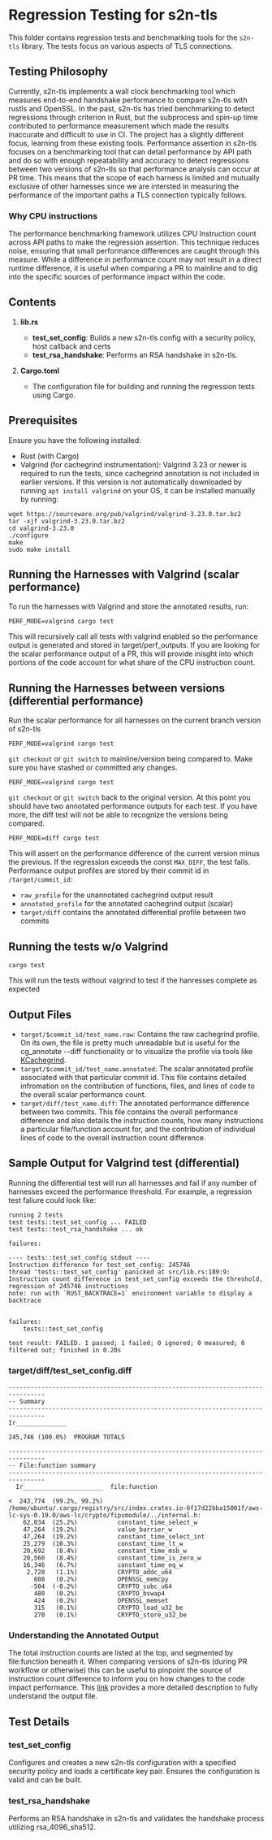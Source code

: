 # Regression Testing for s2n-tls

This folder contains regression tests and benchmarking tools for the `s2n-tls` library. The tests focus on various aspects of TLS connections. 


## Testing Philosophy

Currently, s2n-tls implements a wall clock benchmarking tool which measures end-to-end handshake performance to compare s2n-tls with rustls and OpenSSL. In the past, s2n-tls has tried benchmarking to detect regressions through criterion in Rust, but the subprocess and spin-up time contributed to performance measurement which made the results inaccurate and difficult to use in CI. The project has a slightly different focus, learning from these existing tools. Performance assertion in s2n-tls focuses on a benchmarking tool that can detail performance by API path and do so with enough repeatability and accuracy to detect regressions between two versions of s2n-tls so that performance analysis can occur at PR time. This means that the scope of each harness is limited and mutually exclusive of other harnesses since we are intersted in measuring the performance of the important paths a TLS connection typically follows. 

### Why CPU instructions
The performance benchmarking framework utilizes CPU Instruction count across API paths to make the regression assertion. This technique reduces noise, ensuring that small performance differences are caught through this measure. While a difference in performance count may not result in a direct runtime difference, it is useful when comparing a PR to mainline and to dig into the specific sources of performance impact within the code. 

## Contents

1. **lib.rs**
   - **test_set_config**: Builds a new s2n-tls config with a security policy, host callback and certs
   - **test_rsa_handshake**: Performs an RSA handshake in s2n-tls.

2. **Cargo.toml**
   - The configuration file for building and running the regression tests using Cargo.


## Prerequisites

Ensure you have the following installed:
- Rust (with Cargo)
- Valgrind (for cachegrind instrumentation): Valgrind 3.23 or newer is required to run the tests, since cachegrind annotation is not included in earlier versions. If this version is not automatically downloaded by running `apt install valgrind` on your OS, it can be installed manually by running:
```
wget https://sourceware.org/pub/valgrind/valgrind-3.23.0.tar.bz2
tar -xjf valgrind-3.23.0.tar.bz2
cd valgrind-3.23.0
./configure
make
sudo make install
```

## Running the Harnesses with Valgrind (scalar performance)
To run the harnesses with Valgrind and store the annotated results, run:

```
PERF_MODE=valgrind cargo test
```

This will recursively call all tests with valgrind enabled so the performance output is generated and stored in target/perf_outputs. If you are looking for the scalar performance output of a PR, this will provide inisght into which portions of the code account for what share of the CPU instruction count.

## Running the Harnesses between versions (differential performance)
Run the scalar performance for all harnesses on the current branch version of s2n-tls
```
PERF_MODE=valgrind cargo test
```
`git checkout` or `git switch` to mainline/version being compared to. Make sure you have stashed or committed any changes.
```
PERF_MODE=valgrind cargo test
```
`git checkout` or `git switch` back to the original version. At this point you should have two annotated performance outputs for each test. If you have more, the diff test will not be able to recognize the versions being compared.
```
PERF_MODE=diff cargo test
```
This will assert on the performance difference of the current version minus the previous. If the regression exceeds the const `MAX_DIFF`, the test fails. Performance output profiles are stored by their commit id in `/target/commit_id`:
- `raw_profile` for the unannotated cachegrind output result
- `annotated_profile` for the annotated cachegrind output (scalar)
- `target/diff` contains the annotated differential profile between two commits

## Running the tests w/o Valgrind

```
cargo test
```

This will run the tests without valgrind to test if the hanresses complete as expected

## Output Files
- `target/$commit_id/test_name.raw`: Contains the raw cachegrind profile. On its own, the file is pretty much unreadable but is useful for the cg_annotate --diff functionality or to visualize the profile via tools like [KCachegrind](https://kcachegrind.github.io/html/Home.html).
- `target/$commit_id/test_name.annotated`: The scalar annotated profile associated with that particular commit id. This file contains detailed infromation on the contribution of functions, files, and lines of code to the overall scalar performance count.
- `target/diff/test_name.diff`: The annotated performance difference between two commits. This file contains the overall performance difference and also details the instruction counts, how many instructions a particular file/function account for, and the contribution of individual lines of code to the overall instruction count difference.

## Sample Output for Valgrind test (differential)

Running the differential test will run all harnesses and fail if any number of harnesses exceed the performance threshold. For example, a regression test faliure could look like:
```
running 2 tests
test tests::test_set_config ... FAILED
test tests::test_rsa_handshake ... ok

failures:

---- tests::test_set_config stdout ----
Instruction difference for test_set_config: 245746
thread 'tests::test_set_config' panicked at src/lib.rs:189:9:
Instruction count difference in test_set_config exceeds the threshold, regression of 245746 instructions
note: run with `RUST_BACKTRACE=1` environment variable to display a backtrace


failures:
    tests::test_set_config

test result: FAILED. 1 passed; 1 failed; 0 ignored; 0 measured; 0 filtered out; finished in 0.20s
```

### target/diff/test_set_config.diff

```
--------------------------------------------------------------------------------
-- Summary
--------------------------------------------------------------------------------
Ir______________ 

245,746 (100.0%)  PROGRAM TOTALS

--------------------------------------------------------------------------------
-- File:function summary
--------------------------------------------------------------------------------
  Ir______________________  file:function

<  243,774  (99.2%, 99.2%)  /home/ubuntu/.cargo/registry/src/index.crates.io-6f17d22bba15001f/aws-lc-sys-0.19.0/aws-lc/crypto/fipsmodule/../internal.h:
    62,034  (25.2%)           constant_time_select_w
    47,264  (19.2%)           value_barrier_w
    47,264  (19.2%)           constant_time_select_int
    25,279  (10.3%)           constant_time_lt_w
    20,692   (8.4%)           constant_time_msb_w
    20,566   (8.4%)           constant_time_is_zero_w
    16,346   (6.7%)           constant_time_eq_w
     2,720   (1.1%)           CRYPTO_addc_u64
       608   (0.2%)           OPENSSL_memcpy
      -504  (-0.2%)           CRYPTO_subc_u64
       480   (0.2%)           CRYPTO_bswap4
       424   (0.2%)           OPENSSL_memset
       315   (0.1%)           CRYPTO_load_u32_be
       270   (0.1%)           CRYPTO_store_u32_be
```

### Understanding the Annotated Output
The total instruction counts are listed at the top, and segmented by file:function beneath it. When comparing versions of s2n-tls (during PR workflow or otherwise) this can be useful to pinpoint the source of instruction count difference to inform you on how changes to the code impact performance. This [link](https://valgrind.org/docs/manual/cg-manual.html#cg-manual.running-cg_annotate:~:text=Information%20Source%20Code%20Documentation%20Contact%20How%20to%20Help%20Gallery,5.2.3.%C2%A0Running%20cg_annotate,-Before%20using%20cg_annotate) provides a more detailed description to fully understand the output file. 

## Test Details

### test_set_config

Configures and creates a new s2n-tls configuration with a specified security policy and loads a certificate key pair. Ensures the configuration is valid and can be built.

### test_rsa_handshake

Performs an RSA handshake in s2n-tls and validates the handshake process utilizing rsa_4096_sha512.
